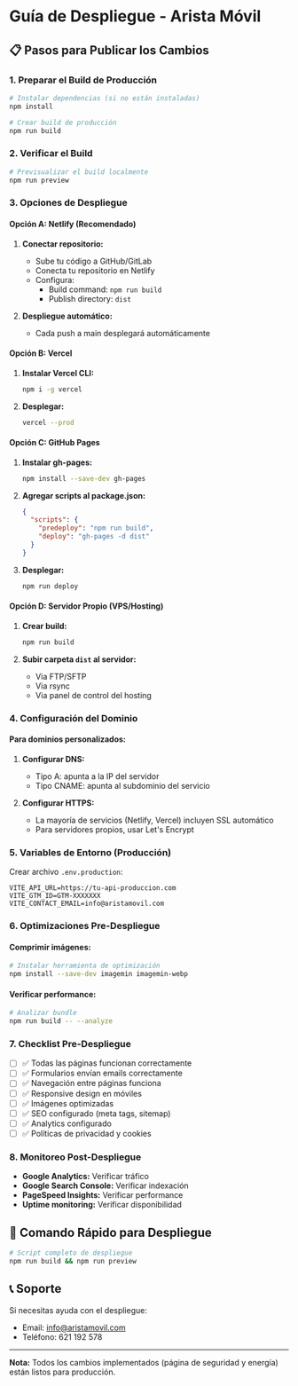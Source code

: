 # Guía de Despliegue - Arista Móvil

## 📋 Pasos para Publicar los Cambios

### 1. Preparar el Build de Producción

```bash
# Instalar dependencias (si no están instaladas)
npm install

# Crear build de producción
npm run build
```

### 2. Verificar el Build

```bash
# Previsualizar el build localmente
npm run preview
```

### 3. Opciones de Despliegue

#### Opción A: Netlify (Recomendado)

1. **Conectar repositorio:**
   - Sube tu código a GitHub/GitLab
   - Conecta tu repositorio en Netlify
   - Configura:
     - Build command: `npm run build`
     - Publish directory: `dist`

2. **Despliegue automático:**
   - Cada push a main desplegará automáticamente

#### Opción B: Vercel

1. **Instalar Vercel CLI:**
   ```bash
   npm i -g vercel
   ```

2. **Desplegar:**
   ```bash
   vercel --prod
   ```

#### Opción C: GitHub Pages

1. **Instalar gh-pages:**
   ```bash
   npm install --save-dev gh-pages
   ```

2. **Agregar scripts al package.json:**
   ```json
   {
     "scripts": {
       "predeploy": "npm run build",
       "deploy": "gh-pages -d dist"
     }
   }
   ```

3. **Desplegar:**
   ```bash
   npm run deploy
   ```

#### Opción D: Servidor Propio (VPS/Hosting)

1. **Crear build:**
   ```bash
   npm run build
   ```

2. **Subir carpeta `dist` al servidor:**
   - Via FTP/SFTP
   - Via rsync
   - Via panel de control del hosting

### 4. Configuración del Dominio

#### Para dominios personalizados:

1. **Configurar DNS:**
   - Tipo A: apunta a la IP del servidor
   - Tipo CNAME: apunta al subdominio del servicio

2. **Configurar HTTPS:**
   - La mayoría de servicios (Netlify, Vercel) incluyen SSL automático
   - Para servidores propios, usar Let's Encrypt

### 5. Variables de Entorno (Producción)

Crear archivo `.env.production`:

```env
VITE_API_URL=https://tu-api-produccion.com
VITE_GTM_ID=GTM-XXXXXXX
VITE_CONTACT_EMAIL=info@aristamovil.com
```

### 6. Optimizaciones Pre-Despliegue

#### Comprimir imágenes:
```bash
# Instalar herramienta de optimización
npm install --save-dev imagemin imagemin-webp
```

#### Verificar performance:
```bash
# Analizar bundle
npm run build -- --analyze
```

### 7. Checklist Pre-Despliegue

- [ ] ✅ Todas las páginas funcionan correctamente
- [ ] ✅ Formularios envían emails correctamente
- [ ] ✅ Navegación entre páginas funciona
- [ ] ✅ Responsive design en móviles
- [ ] ✅ Imágenes optimizadas
- [ ] ✅ SEO configurado (meta tags, sitemap)
- [ ] ✅ Analytics configurado
- [ ] ✅ Políticas de privacidad y cookies

### 8. Monitoreo Post-Despliegue

- **Google Analytics:** Verificar tráfico
- **Google Search Console:** Verificar indexación
- **PageSpeed Insights:** Verificar performance
- **Uptime monitoring:** Verificar disponibilidad

## 🚀 Comando Rápido para Despliegue

```bash
# Script completo de despliegue
npm run build && npm run preview
```

## 📞 Soporte

Si necesitas ayuda con el despliegue:
- Email: info@aristamovil.com
- Teléfono: 621 192 578

---

**Nota:** Todos los cambios implementados (página de seguridad y energía) están listos para producción.